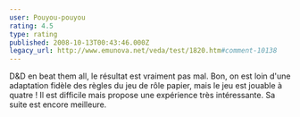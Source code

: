 ```yaml
---
user: Pouyou-pouyou
rating: 4.5
type: rating
published: 2008-10-13T00:43:46.000Z
legacy_url: http://www.emunova.net/veda/test/1820.htm#comment-10138
---
```

D&D en beat them all, le résultat est vraiment pas mal. Bon, on est loin d'une adaptation fidèle des règles du jeu de rôle papier, mais le jeu est jouable à quatre ! Il est difficile mais propose une expérience très intéressante. Sa suite est encore meilleure.